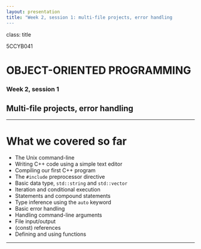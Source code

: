 ```yaml
---
layout: presentation
title: "Week 2, session 1: multi-file projects, error handling
---
```


class: title

5CCYB041
# OBJECT-ORIENTED PROGRAMMING
### Week 2, session 1
## Multi-file projects, error handling

---

# What we covered so far

- The Unix command-line
- Writing C++ code using a simple text editor
- Compiling our first C++ program
- The `#include` preprocessor directive
- Basic data type, `std::string` and `std::vector`
- Iteration and conditional execution
- Statements and compound statements
- Type inference using the `auto` keyword
- Basic error handling
- Handling command-line arguments
- File input/output
- (const) references
- Defining and using functions

---




